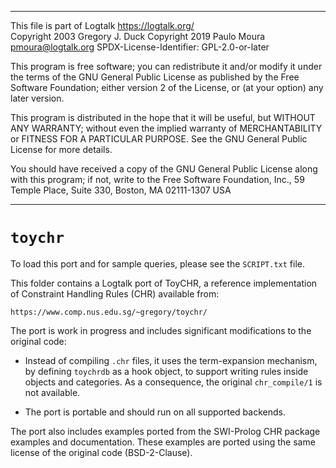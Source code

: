 ________________________________________________________________________

This file is part of Logtalk <https://logtalk.org/>  
Copyright 2003 Gregory J. Duck
Copyright 2019 Paulo Moura <pmoura@logtalk.org>
SPDX-License-Identifier: GPL-2.0-or-later

This program is free software; you can redistribute it and/or modify
it under the terms of the GNU General Public License as published by
the Free Software Foundation; either version 2 of the License, or
(at your option) any later version.

This program is distributed in the hope that it will be useful,
but WITHOUT ANY WARRANTY; without even the implied warranty of
MERCHANTABILITY or FITNESS FOR A PARTICULAR PURPOSE.  See the
GNU General Public License for more details.

You should have received a copy of the GNU General Public License
along with this program; if not, write to the Free Software
Foundation, Inc., 59 Temple Place, Suite 330, Boston, MA  02111-1307  USA
________________________________________________________________________


`toychr`
========

To load this port and for sample queries, please see the `SCRIPT.txt`
file.

This folder contains a Logtalk port of ToyCHR, a reference implementation
of Constraint Handling Rules (CHR) available from:

	https://www.comp.nus.edu.sg/~gregory/toychr/

The port is work in progress and includes significant modifications to the
original code:

- Instead of compiling `.chr` files, it uses the term-expansion mechanism,
by defining `toychrdb` as a hook object, to support writing rules inside
objects and categories. As a consequence, the original `chr_compile/1` is
not available.

- The port is portable and should run on all supported backends.

The port also includes examples ported from the SWI-Prolog CHR package
examples and documentation. These examples are ported using the same
license of the original code (BSD-2-Clause).
